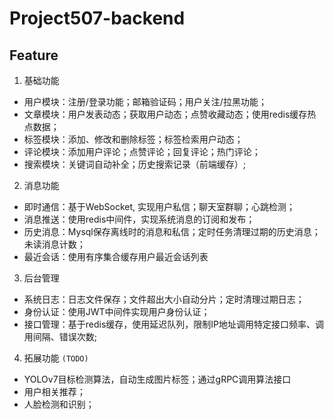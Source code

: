 # Project507-backend
## Feature
1. 基础功能
 - 用户模块：注册/登录功能；邮箱验证码；用户关注/拉黑功能；
 - 文章模块：用户发表动态；获取用户动态；点赞收藏动态；使用redis缓存热点数据；
 - 标签模块：添加、修改和删除标签；标签检索用户动态；
 - 评论模块：添加用户评论；点赞评论；回复评论；热门评论；
 - 搜索模块：关键词自动补全；历史搜索记录（前端缓存）;

2. 消息功能
 - 即时通信：基于WebSocket, 实现用户私信；聊天室群聊；心跳检测；
 - 消息推送：使用redis中间件，实现系统消息的订阅和发布；
 - 历史消息：Mysql保存离线时的消息和私信；定时任务清理过期的历史消息；未读消息计数；
 - 最近会话：使用有序集合缓存用户最近会话列表

3. 后台管理
 - 系统日志：日志文件保存；文件超出大小自动分片；定时清理过期日志；
 - 身份认证：使用JWT中间件实现用户身份认证；
 - 接口管理：基于redis缓存，使用延迟队列，限制IP地址调用特定接口频率、调用间隔、错误次数;

4. 拓展功能 `(TODO)`
 - YOLOv7目标检测算法，自动生成图片标签；通过gRPC调用算法接口
 - 用户相关推荐；
 - 人脸检测和识别；